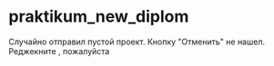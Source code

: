 # praktikum_new_diplom

Случайно отправил пустой проект. Кнопку "Отменить" не нашел.
Реджекните , пожалуйста